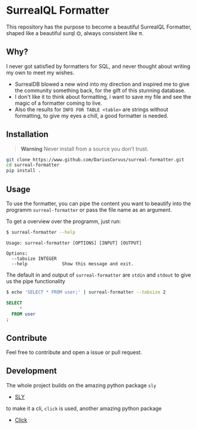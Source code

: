 # SurrealQL Formatter

This repository has the purpose to become a beautiful SurrealQL Formatter, shaped like a beautiful surql ⏣, always consistent like π.

## Why?

I never got satisfied by formatters for SQL, and never thought about writing my own to meet my wishes.
- SurrealDB blowed a new wind into my direction and inspired me to give the community something back, for the gift of this stunning database.
- I don't like it to think about formatting, i want to save my file and see the magic of a formatter coming to live.
- Also the results for `INFO FOR TABLE <table>` are strings without formatting, to give my eyes a chill, a good formatter is needed.

## Installation

> **Warning**
> Never install from a source you don't trust.

```bash
git clone https://www.github.com/DariusCorvus/surreal-formatter.git
cd surreal-formatter
pip install .
```

## Usage

To use the formatter, you can pipe the content you want to beautify into the programm `surreal-formatter` or pass the file name as an argument.

To get a overview over the programm, just run:
```bash
$ surreal-formatter --help
```
```
Usage: surreal-formatter [OPTIONS] [INPUT] [OUTPUT]

Options:
  --tabsize INTEGER
  --help             Show this message and exit.
```

The default in and output of `surreal-formatter` are `stdin` and `stdout` to give us the pipe functionality
```bash
$ echo 'SELECT * FROM user;' | surreal-formatter --tabsize 2
```
```sql
SELECT
     *
  FROM user
;
```

## Contribute
Feel free to contribute and open a issue or pull request.

## Development
The whole project builds on the amazing python package `sly`
- [SLY](https://sly.readthedocs.io/en/latest/sly.html)

to make it a cli, `click` is used, another amazing python package
- [Click](https://click.palletsprojects.com/en/8.1.x/)
